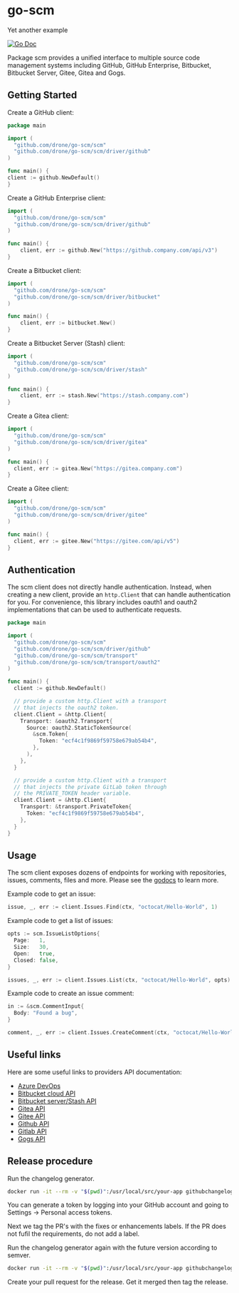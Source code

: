 # go-scm

Yet another example

[![Go Doc](https://img.shields.io/badge/godoc-reference-5272B4.svg?style=flat-square)](http://godoc.org/github.com/drone/go-scm/scm)

Package scm provides a unified interface to multiple source code management systems including GitHub, GitHub Enterprise, Bitbucket, Bitbucket Server, Gitee, Gitea and Gogs.

## Getting Started

Create a GitHub client:

```Go
package main

import (
  "github.com/drone/go-scm/scm"
  "github.com/drone/go-scm/scm/driver/github"
)

func main() {
client := github.NewDefault()
}
```

Create a GitHub Enterprise client:

```Go
import (
  "github.com/drone/go-scm/scm"
  "github.com/drone/go-scm/scm/driver/github"
)

func main() {
    client, err := github.New("https://github.company.com/api/v3")
}
```

Create a Bitbucket client:

```Go
import (
  "github.com/drone/go-scm/scm"
  "github.com/drone/go-scm/scm/driver/bitbucket"
)

func main() {
    client, err := bitbucket.New()
}
```

Create a Bitbucket Server (Stash) client:

```Go
import (
  "github.com/drone/go-scm/scm"
  "github.com/drone/go-scm/scm/driver/stash"
)

func main() {
    client, err := stash.New("https://stash.company.com")
}
```

Create a Gitea client:

```Go
import (
  "github.com/drone/go-scm/scm"
  "github.com/drone/go-scm/scm/driver/gitea"
)

func main() {
  client, err := gitea.New("https://gitea.company.com")
}
```

Create a Gitee client:

```Go
import (
  "github.com/drone/go-scm/scm"
  "github.com/drone/go-scm/scm/driver/gitee"
)

func main() {
  client, err := gitee.New("https://gitee.com/api/v5")
}
```

## Authentication

The scm client does not directly handle authentication. Instead, when creating a new client, provide an `http.Client` that can handle authentication for you. For convenience, this library includes oauth1 and oauth2 implementations that can be used to authenticate requests.

```Go
package main

import (
  "github.com/drone/go-scm/scm"
  "github.com/drone/go-scm/scm/driver/github"
  "github.com/drone/go-scm/scm/transport"
  "github.com/drone/go-scm/scm/transport/oauth2"
)

func main() {
  client := github.NewDefault()

  // provide a custom http.Client with a transport
  // that injects the oauth2 token.
  client.Client = &http.Client{
    Transport: &oauth2.Transport{
      Source: oauth2.StaticTokenSource(
        &scm.Token{
          Token: "ecf4c1f9869f59758e679ab54b4",
        },
      ),
    },
  }

  // provide a custom http.Client with a transport
  // that injects the private GitLab token through
  // the PRIVATE_TOKEN header variable.
  client.Client = &http.Client{
    Transport: &transport.PrivateToken{
      Token: "ecf4c1f9869f59758e679ab54b4",
    },
  }
}
```

## Usage

The scm client exposes dozens of endpoints for working with repositories, issues, comments, files and more. Please see the [godocs](https://pkg.go.dev/github.com/drone/go-scm/scm#pkg-examples) to learn more.

Example code to get an issue:

```Go
issue, _, err := client.Issues.Find(ctx, "octocat/Hello-World", 1)
```

Example code to get a list of issues:

```Go
opts := scm.IssueListOptions{
  Page:   1,
  Size:   30,
  Open:   true,
  Closed: false,
}

issues, _, err := client.Issues.List(ctx, "octocat/Hello-World", opts)
```

Example code to create an issue comment:

```Go
in := &scm.CommentInput{
  Body: "Found a bug",
}

comment, _, err := client.Issues.CreateComment(ctx, "octocat/Hello-World", 1, in)
```

## Useful links

Here are some useful links to providers API documentation:

- [Azure DevOps](https://docs.microsoft.com/en-us/rest/api/azure/devops/git/?view=azure-devops-rest-6.0)
- [Bitbucket cloud API](https://developer.atlassian.com/cloud/bitbucket/rest/intro/)
- [Bitbucket server/Stash API](https://docs.atlassian.com/bitbucket-server/rest/5.16.0/bitbucket-rest.html)
- [Gitea API](https://gitea.com/api/swagger/#/)
- [Gitee API](https://gitee.com/api/swagger/#/)
- [Github API](https://docs.github.com/en/rest/reference)
- [Gitlab API](https://docs.gitlab.com/ee/api/api_resources.html)
- [Gogs API](https://github.com/gogs/docs-api)

## Release procedure

Run the changelog generator.

```BASH
docker run -it --rm -v "$(pwd)":/usr/local/src/your-app githubchangeloggenerator/github-changelog-generator -u drone -p go-scm -t <secret github token>
```

You can generate a token by logging into your GitHub account and going to Settings -> Personal access tokens.

Next we tag the PR's with the fixes or enhancements labels. If the PR does not fufil the requirements, do not add a label.

Run the changelog generator again with the future version according to semver.

```BASH
docker run -it --rm -v "$(pwd)":/usr/local/src/your-app githubchangeloggenerator/github-changelog-generator -u drone -p go-scm -t <secret token> --future-release v1.15.2
```

Create your pull request for the release. Get it merged then tag the release.
